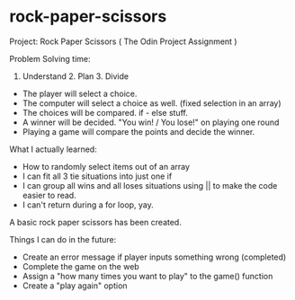 # rock-paper-scissors
Project: Rock Paper Scissors ( The Odin Project Assignment )

Problem Solving time: 
1. Understand 2. Plan 3. Divide

- The player will select a choice.
- The computer will select a choice as well. (fixed selection in an array)
- The choices will be compared. if - else stuff.
- A winner will be decided. "You win! / You lose!" on playing one round 
- Playing a game will compare the points and decide the winner.



What I actually learned: 
- How to randomly select items out of an array 
- I can fit all 3 tie situations into just one if 
- I can group all wins and all loses situations using || to make the code easier to read.
- I can't return during a for loop, yay.

A basic rock paper scissors has been created. 



Things I can do in the future: 
- Create an error message if player inputs something wrong (completed)
- Complete the game on the web
- Assign a "how many times you want to play" to the game() function
- Create a "play again" option